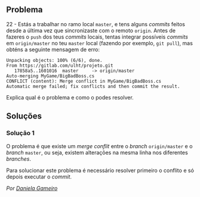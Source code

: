## Problema

22 - Estás a trabalhar no ramo local `master`, e tens alguns _commits_ feitos
desde a última vez que sincronizaste com o remoto `origin`. Antes de fazeres
o `push` dos teus _commits_ locais, tentas integrar possíveis _commits_ em
`origin/master` no teu `master` local (fazendo por exemplo, `git pull`), mas
obténs a seguinte mensagem de erro:

```text
Unpacking objects: 100% (6/6), done.
From https://gitlab.com/ulht/projeto.git
   17858a5..1601016  master     -> origin/master
Auto-merging MyGame/BigBadBoss.cs
CONFLICT (content): Merge conflict in MyGame/BigBadBoss.cs
Automatic merge failed; fix conflicts and then commit the result.
```

Explica qual é o problema e como o podes resolver.

## Soluções

### Solução 1

O problema é que existe um _merge conflit_ entre o _branch_ `origin/master` 
e o _branch_ `master`, ou seja, existem alterações na mesma linha 
nos diferentes _branches_.

Para solucionar este problema é necessário resolver primeiro o conflito e só
depois executar o _commit_.

*Por [Daniela Gameiro](https://github.com/DanielaGameiro)*